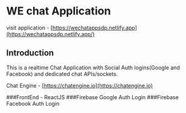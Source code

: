 # WE chat Application


visit application - [https://wechatappsdp.netlify.app](https://wechatappsdp.netlify.app/)

## Introduction

This is a realtime Chat Application with Social Auth logins(Google and Facebook) and dedicated chat APIs/sockets.

Chat Engine - [https://chatengine.io](https://chatengine.io)


###FrontEnd - ReactJS
###Firebase Google Auth Login
###Firebase Facebook Auth Login

